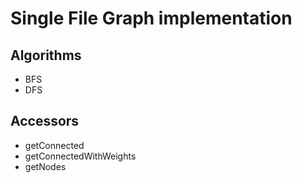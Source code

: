 # Single File Graph implementation

## Algorithms
- BFS
- DFS

## Accessors
- getConnected
- getConnectedWithWeights
- getNodes

